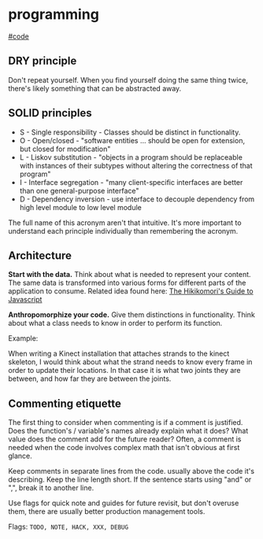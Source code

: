 # programming

[\#code](https://dotcli.github.io/memex/#tag-code)

## DRY principle

Don't repeat yourself. When you find yourself doing the same thing twice, there's likely something that can be abstracted away.

## SOLID principles

* S - Single responsibility - Classes should be distinct in functionality.
* O - Open/closed - "software entities … should be open for extension, but closed for modification"
* L - Liskov substitution - "objects in a program should be replaceable with instances of their subtypes without altering the correctness of that program"
* I - Interface segregation - "many client-specific interfaces are better than one general-purpose interface"
* D - Dependency inversion - use interface to decouple dependency from high level module to low level module

The full name of this acronym aren't that intuitive. It's more important to understand each principle individually than remembering the acronym.

## Architecture

**Start with the data.** Think about what is needed to represent your content. The same data is transformed into various forms for different parts of the application to consume. Related idea found here: [The Hikikomori's Guide to Javascript](https://robotlolita.me/2013/04/27/the-hikikomoris-guide-to-javascript.html)

**Anthropomorphize your code.** Give them distinctions in functionality. Think about what a class needs to know in order to perform its function.

Example:

When writing a Kinect installation that attaches strands to the kinect skeleton, I would think about what the strand needs to know every frame in order to update their locations. In that case it is what two joints they are between, and how far they are between the joints.

## Commenting etiquette

The first thing to consider when commenting is if a comment is justified. Does the function's / variable's names already explain what it does? What value does the comment add for the future reader? Often, a comment is needed when the code involves complex math that isn't obvious at first glance.

Keep comments in separate lines from the code. usually above the code it's describing. Keep the line length short. If the sentence starts using "and" or ",", break it to another line.

Use flags for quick note and guides for future revisit, but don't overuse them, there are usually better production management tools.

Flags: `TODO, NOTE, HACK, XXX, DEBUG`

